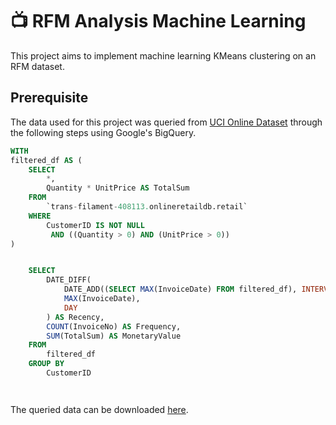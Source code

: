 # :tv:	RFM Analysis Machine Learning

This project aims to implement machine learning KMeans clustering on an RFM dataset. 

## Prerequisite

The data used for this project was queried from [UCI Online Dataset]( https://archive.ics.uci.edu/dataset/352/online+retail) through the following steps using Google's BigQuery.

```sql
WITH 
filtered_df AS (
    SELECT 
        *, 
        Quantity * UnitPrice AS TotalSum
    FROM 
        `trans-filament-408113.onlineretaildb.retail` 
    WHERE 
        CustomerID IS NOT NULL 
         AND ((Quantity > 0) AND (UnitPrice > 0))
)


    SELECT  
        DATE_DIFF(
            DATE_ADD((SELECT MAX(InvoiceDate) FROM filtered_df), INTERVAL 1 DAY),
            MAX(InvoiceDate),
            DAY
        ) AS Recency,  
        COUNT(InvoiceNo) AS Frequency,
        SUM(TotalSum) AS MonetaryValue
    FROM 
        filtered_df
    GROUP BY 
        CustomerID




```
The queried data can be downloaded [here](https://github.com/forgek153/Projects/files/13715506/rfm.csv).





